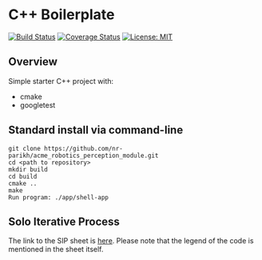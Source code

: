 # C++ Boilerplate
[![Build Status](https://travis-ci.org/nr-parikh/acme_robotics_perception_module.svg?branch=master)](https://travis-ci.org/nr-parikh/acme_robotics_perception_module)
[![Coverage Status](https://coveralls.io/repos/github/nr-parikh/acme_robotics_perception_module/badge.svg?branch=master)](https://coveralls.io/github/nr-parikh/acme_robotics_perception_module?branch=master)
[![License: MIT](https://img.shields.io/badge/License-MIT-yellow.svg)](https://github.com/nr-parikh/acme_robotics_perception_module/blob/master/LICENSE)

## Overview

Simple starter C++ project with:

- cmake
- googletest

## Standard install via command-line
```
git clone https://github.com/nr-parikh/acme_robotics_perception_module.git
cd <path to repository>
mkdir build
cd build
cmake ..
make
Run program: ./app/shell-app
```

## Solo Iterative Process

The link to the SIP sheet is [here](https://docs.google.com/spreadsheets/d/1xeEtkg9tZwtrnPBAMPW0ByWKBNMoUEidjYDhUrIFllk/edit?usp=sharing). Please note that the legend of the code is mentioned in the sheet itself.
